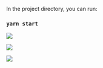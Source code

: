 In the project directory, you can run:

### `yarn start`

![](screenshots/landing.png)

![](screenshots/add.png)

![](screenshots/edit.png)

